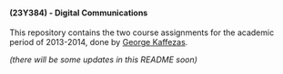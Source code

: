 #### (23Y384) - Digital Communications
This repository contains the two course assignments for the academic period of 2013-2014, done by
[George Kaffezas](https://github.com/gkffzs).

*(there will be some updates in this README soon)*
